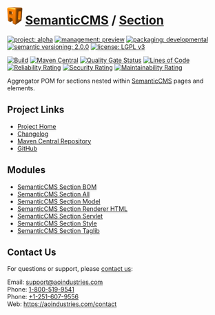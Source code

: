 # [<img src="ao-logo.png" alt="AO Logo" width="35" height="40">](https://github.com/ao-apps) [SemanticCMS](https://github.com/ao-apps/semanticcms) / [Section](https://github.com/ao-apps/semanticcms-section)

[![project: alpha](https://semanticcms.com/ao-badges/project-alpha.svg)](https://aoindustries.com/life-cycle#project-alpha)
[![management: preview](https://semanticcms.com/ao-badges/management-preview.svg)](https://aoindustries.com/life-cycle#management-preview)
[![packaging: developmental](https://semanticcms.com/ao-badges/packaging-developmental.svg)](https://aoindustries.com/life-cycle#packaging-developmental)  
[![semantic versioning: 2.0.0](https://semanticcms.com/ao-badges/semver-2.0.0.svg)](https://semver.org/spec/v2.0.0.html)
[![license: LGPL v3](https://semanticcms.com/ao-badges/license-lgpl-3.0.svg)](https://www.gnu.org/licenses/lgpl-3.0)

[![Build](https://github.com/ao-apps/semanticcms-section/workflows/Build/badge.svg?branch=master)](https://github.com/ao-apps/semanticcms-section/actions?query=workflow%3ABuild)
[![Maven Central](https://maven-badges.herokuapp.com/maven-central/com.semanticcms/semanticcms-section/badge.svg)](https://maven-badges.herokuapp.com/maven-central/com.semanticcms/semanticcms-section)
[![Quality Gate Status](https://sonarcloud.io/api/project_badges/measure?branch=master&project=com.semanticcms%3Asemanticcms-section&metric=alert_status)](https://sonarcloud.io/dashboard?branch=master&id=com.semanticcms%3Asemanticcms-section)
[![Lines of Code](https://sonarcloud.io/api/project_badges/measure?branch=master&project=com.semanticcms%3Asemanticcms-section&metric=ncloc)](https://sonarcloud.io/component_measures?branch=master&id=com.semanticcms%3Asemanticcms-section&metric=ncloc)  
[![Reliability Rating](https://sonarcloud.io/api/project_badges/measure?branch=master&project=com.semanticcms%3Asemanticcms-section&metric=reliability_rating)](https://sonarcloud.io/component_measures?branch=master&id=com.semanticcms%3Asemanticcms-section&metric=Reliability)
[![Security Rating](https://sonarcloud.io/api/project_badges/measure?branch=master&project=com.semanticcms%3Asemanticcms-section&metric=security_rating)](https://sonarcloud.io/component_measures?branch=master&id=com.semanticcms%3Asemanticcms-section&metric=Security)
[![Maintainability Rating](https://sonarcloud.io/api/project_badges/measure?branch=master&project=com.semanticcms%3Asemanticcms-section&metric=sqale_rating)](https://sonarcloud.io/component_measures?branch=master&id=com.semanticcms%3Asemanticcms-section&metric=Maintainability)

Aggregator POM for sections nested within [SemanticCMS](https://github.com/ao-apps/semanticcms) pages and elements.

## Project Links
* [Project Home](https://semanticcms.com/section/)
* [Changelog](https://semanticcms.com/section/changelog)
* [Maven Central Repository](https://central.sonatype.com/artifact/com.semanticcms/semanticcms-section)
* [GitHub](https://github.com/ao-apps/semanticcms-section)

## Modules
* [SemanticCMS Section BOM](https://github.com/ao-apps/semanticcms-section-bom)
* [SemanticCMS Section All](https://github.com/ao-apps/semanticcms-section-all)
* [SemanticCMS Section Model](https://github.com/ao-apps/semanticcms-section-model)
* [SemanticCMS Section Renderer HTML](https://github.com/ao-apps/semanticcms-section-renderer-html)
* [SemanticCMS Section Servlet](https://github.com/ao-apps/semanticcms-section-servlet)
* [SemanticCMS Section Style](https://github.com/ao-apps/semanticcms-section-style)
* [SemanticCMS Section Taglib](https://github.com/ao-apps/semanticcms-section-taglib)

## Contact Us
For questions or support, please [contact us](https://aoindustries.com/contact):

Email: [support@aoindustries.com](mailto:support@aoindustries.com)  
Phone: [1-800-519-9541](tel:1-800-519-9541)  
Phone: [+1-251-607-9556](tel:+1-251-607-9556)  
Web: https://aoindustries.com/contact
